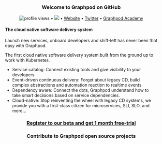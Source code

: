 <h3 align="center">
Welcome to Graphpod on GitHub</h3> 
<p align="center">
  <img src="https://gpvc.arturio.dev/graphpod" alt="profile views"> •  
  <a href="https://twitter.com/intent/follow?screen_name=Graphpod&tw_p=followbutton"><img src="https://img.shields.io/twitter/follow/Graphpod?label=%40Graphpod&style=social"></a>  •
  <a href="https://graphpod.dev">Website</a> •
  <a href="https://twitter.com/intent/follow?screen_name=Graphpod&tw_p=followbutton">Twitter</a> •
  <a href="https://graphpod.dev/academy">Graphpod Academy</a>
</p>

<h4 > The cloud native software delivery system </h4>
<p>
Launch new services, onboard developers and shift-left has never been that easy with Graphpod.

The first cloud native software delivery system built from the ground up to work with Kubernetes.

- Service catalog: Connect existing tools and give visibility to your developers
- Event-driven continuous delivery: Forget about legacy CD, build complex abstractions and automation reaction to realtime events
- Dependency aware: Connect the dots, Graphpod understand how to take smart decisions based on service dependencies.
- Cloud-native: Stop reinventing the wheel with legacy CD systems, we provide you with a first-class citizen for microservices, SLI, SLO, and more...

</p>

<h3 align="center"><a href="https://www.graphpod.dev/beta"> Register to our beta and get 1 month free-trial </a></h3>
<h3 align="center">Contribute to Graphpod open source projects</h3>
<p align="center">
<p align="center">

<!-- - <a href="https://github.com/graphpod/cli">Graphpod CLI</a> Golang based cli that can be used to interact with Graphpod api.
- <a href="https://github.com/graphpod/unify">Unify</a> Golang CLI
-->
</p>
